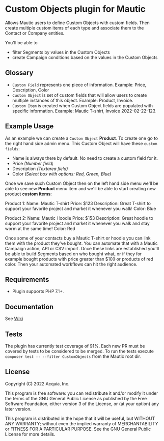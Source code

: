 # Custom Objects plugin for Mautic

Allows Mautic users to define Custom Objects with custom fields. Then create multiple custom items of each type and associate them to the Contact or Company entities.

You'll be able to 
- filter Segments by values in the Custom Objects
- create Campaign conditions based on the values in the Custom Objects

## Glossary

- `Custom Field` represents one piece of information. Example: Price, Description, Color
- `Custom Object` is set of custom fields that will allow users to create multiple instances of this object. Example: Product, Invoice.
- `Custom Item` is created when Custom Object fields are populated with specific information. Example: Mautic T-shirt, Invoice 2022-02-22-123.

## Example Usage

As an example we can create a `Custom Object` **Product**. To create one go to the right hand side admin menu. This Custom Object will have these `custom fields`:
- Name is always there by default. No need to create a custom field for it.
- Price _(Number field)_
- Description _(Textarea field)_
- Color _(Select box with options: Red, Green, Blue)_

Once we save such Custom Object then on the left hand side menu we'll be able to see new **Product** menu item and we'll be able to start creating new product **custom items**:

Product 1:
Name: Mautic T-shirt
Price: $123
Description: Great T-shirt to support your favorite project and market it whenever you walk!
Color: Blue

Product 2:
Name: Mautic Hoodie
Price: $153
Description: Great hoodie to support your favorite project and market it whenever you walk and stay worm at the same time!
Color: Red

Once some of your contacts buy a Mautic T-shirt or hoodie you can link them with the product they've bought. You can automate that with a Mautic Campaign action, API or CSV import. Once these links are established you'll be able to build Segments based on who bought what, or if they for example bought products with price greater than $100 or products of red color. Then your automated workflows can hit the right audience.

## Requirements

- Plugin supports PHP 7.1+.

## Documentation

See [Wiki](wiki)

## Tests

The plugin has currently test coverage of 91%. Each new PR must be covered by tests to be considered to be merged. To run the tests execute `composer test -- --filter CustomObjects` from the Mautic root dir.

## License

Copyright (C) 2022 Acquia, Inc.

This program is free software: you can redistribute it and/or modify
it under the terms of the GNU General Public License as published by
the Free Software Foundation, either version 3 of the License, or
(at your option) any later version.

This program is distributed in the hope that it will be useful,
but WITHOUT ANY WARRANTY; without even the implied warranty of
MERCHANTABILITY or FITNESS FOR A PARTICULAR PURPOSE.  See the
GNU General Public License for more details.